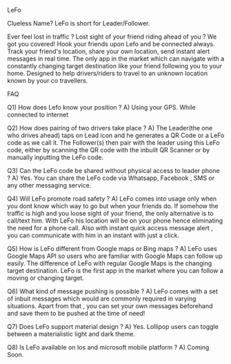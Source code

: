 LeFo

Clueless Name? LeFo is short for Leader/Follower.

Ever feel lost in traffic ? Lost sight of your friend riding ahead of you ?
We got you covered! Hook your friends upon Lefo and be connected always.
Track your friend's location, share your own location, send instant alert messages in real time.
The only app in the market which can navigate with a constantly changing target destination like your friend following you to your home.
Designed to help drivers/riders to travel to an unknown location known by your co travellers.


FAQ

Q1) How does Lefo know your position ?
A) Using your GPS. While connected to internet

Q2) How does pairing of two drivers take place ?
A) The Leader(the one who drives ahead) taps on Lead icon and he generates a QR Code or a LeFo code as we call it. The Follower(s) then pair with the leader using this LeFo code, either by scanning the QR code with the inbuilt QR Scanner or by manually inputting the LeFo code.

Q3) Can the LeFo code be shared without physical access to leader phone ?
A) Yes. You can share the LeFo code via Whatsapp, Facebook , SMS or any other messaging service.

Q4) Will LeFo promote road safety ?
A) LeFo comes into usage only when you dont know which way to go but when your friends do. If somehow the traffic is high and you loose sight of your friend, the only alternative is to call/text him. With LeFo his location will be on your phone hence eliminating the need for a phone call. Also with instant quick access message alert , you can communicate with him in an instant with just a click.

Q5) How is LeFo different from Google maps or Bing maps ?
A) LeFo uses Google Maps API so users who are familiar with Google Maps can follow up easily. The difference of LeFo with regular Google Maps is the changing target destination. LeFo is the first app in the market where you can follow a moving or changing target.

Q6) What kind of message pushing is possible ?
A) LeFo comes with a set of inbuit messages which would are commonly required in varying situations. Apart from that , you can set your own messages beforehand and save them to be pushed at the time of need!

Q7) Does LeFo support material design ?
A) Yes. Lollipop users can toggle between a materialistic light and dark theme. 

Q8) Is LeFo available on Ios and microsoft mobile platform ?
A) Coming Soon.


